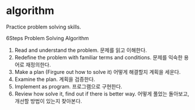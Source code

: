 # algorithm
Practice problem solving skills.

6Steps Problem Solving Algorithm
1. Read and understand the problem. 문제를 읽고 이해한다.
2. Redefine the problem with familiar terms and conditions. 문제를 익숙한 용어로 재정의한다.
3. Make a plan (Firgure out how to solve it) 어떻게 해결할지 계획을 세운다.
4. Examine the plan. 계획을 검증한다.
5. Implement as program. 프로그램으로 구현한다.
6. Review how solve it, find out if there is better way. 어떻게 풀었는 돌아보고, 개선할 방법이 있는지 찾아본다.
